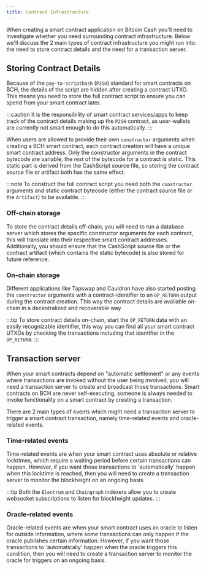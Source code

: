 ```yaml
---
title: Contract Infrastructure
---
```


When creating a smart contract application on Bitcoin Cash you'll need to investigate whether you need surrounding contract infrastructure.
Below we'll discuss the 2 main types of contract infrastructure you might run into: the need to store contract details and the need for a transaction server. 

## Storing Contract Details

Because of the `pay-to-scripthash` (`P2SH`) standard for smart contracts on BCH, the details of the script are hidden after creating a contract UTXO. This means you need to store the full contract script to ensure you can spend from your smart contract later.

:::caution
It is the responsibility of smart contract services/apps to keep track of the contract details making up the `P2SH` contract, as user-wallets are currently not smart enough to do this automatically.
:::

When users are allowed to provide their own `constructor` arguments when creating a BCH smart contract, each contract creation will have a unique smart contract address. Only the constructor arguments in the contract bytecode are variable, the rest of the bytecode for a contract is static. This static part is derived from the CashScript source file, so storing the contract source file or artifact both has the same effect. 

:::note
To construct the full contract script you need both the `constructor` arguments and static contract bytecode (either the contract source file or the `Artifact`) to be available.
:::


### Off-chain storage

To store the contract details off-chain, you will need to run a database server which stores the specific constructor arguments for each contract, this will translate into their respective smart contract addresses. Additionally, you should ensure that the CashScript source file or the contract artifact (which contains the static bytecode) is also stored for future reference.

### On-chain storage

Different applications like Tapswap and Cauldron have also started posting the `constructor` arguments with a contract-identifier to an `OP_RETURN` output during the contract creation. This way the contract details are available on-chain in a decentralized and recoverable way.

:::tip
To store contract details on-chain, start the `OP_RETURN` data with an easily recognizable identifier, this way you can find all your smart contract UTXOs by checking the transactions including that identifier in the `OP_RETURN`.
:::

## Transaction server

When your smart contracts depend on "automatic settlement" or any events where transactions are invoked without the user being involved, you will need a transaction server to create and broadcast those transactions. Smart contracts on BCH are never self-executing, someone is always needed to invoke functionality on a smart contract by creating a transaction.

There are 2 main types of events which might need a transaction server to trigger a smart contract transaction, namely time-related events and oracle-related events.

### Time-related events

Time-related events are when your smart contract uses absolute or relative locktimes, which require a waiting period before certain transactions can happen. However, if you want those transactions to 'automatically' happen when this locktime is reached, then you will need to create a transaction server to monitor the blockheight on an ongoing basis.

:::tip
Both the `Electrum` and `Chaingraph` indexers allow you to create websocket subscriptions to listen for blockheight updates.
:::

### Oracle-related events

Oracle-related events are when your smart contract uses an oracle to listen for outside information, where some transactions can only happen if the oracle publishes certain information. However, if you want those transactions to 'automatically' happen when the oracle triggers this condition, then you will need to create a transaction server to monitor the oracle for triggers on an ongoing basis.
